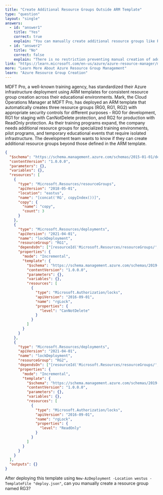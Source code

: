 ```yaml
---
title: "Create Additional Resource Groups Outside ARM Template"
type: "question"
layout: "single"
answers:
  - id: "answer1"
    title: "Yes"
    correct: true
    explain: "You can manually create additional resource groups like RG3 outside of the ARM template deployment. The template only creates RG0, RG1, and RG2, but does not prevent manual creation of other resource groups in the subscription."
  - id: "answer2"
    title: "No"
    correct: false
    explain: "There is no restriction preventing manual creation of additional resource groups. The ARM template deployment only affects the resources it defines and does not impose limitations on creating other resources manually."
link: "https://learn.microsoft.com/en-us/azure/azure-resource-manager/management/manage-resource-groups-portal"
more: "Learn More About Azure Resource Group Management"
learn: "Azure Resource Group Creation"
---
```


MDFT Pro, a well-known training agency, has standardized their Azure infrastructure deployment using ARM templates for consistent resource group creation across their educational environments. Mark, the Cloud Operations Manager at MDFT Pro, has deployed an ARM template that automatically creates three resource groups (RG0, RG1, RG2) with appropriate security controls for different purposes - RG0 for development, RG1 for staging with CanNotDelete protection, and RG2 for production with ReadOnly protection. As their training programs expand, the company needs additional resource groups for specialized training environments, pilot programs, and temporary educational events that require isolated infrastructure. The development team wants to know if they can create additional resource groups beyond those defined in the ARM template.

```json
{
  "$schema": "https://schema.management.azure.com/schemas/2015-01-01/deploymentTemplate.json#",
  "contentVersion": "1.0.0.0",
  "parameters": {},
  "variables": {},
  "resources": [
    {
      "type": "Microsoft.Resources/resourceGroups",
      "apiVersion": "2018-05-01",
      "location": "eastus",
      "name": "[concat('RG', copyIndex())]",
      "copy": {
        "name": "copy",
        "count": 3
      }
    },
    {
      "type": "Microsoft.Resources/deployments",
      "apiVersion": "2021-04-01",
      "name": "lockDeployment",
      "resourceGroup": "RG1",
      "dependsOn": ["[resourceId('Microsoft.Resources/resourceGroups/', 'RG1')]"],
      "properties": {
        "mode": "Incremental",
        "template": {
          "$schema": "https://schema.management.azure.com/schemas/2019-04-01/deploymentTemplate.json#",
          "contentVersion": "1.0.0.0",
          "parameters": {},
          "variables": {},
          "resources": [
            {
              "type": "Microsoft.Authorization/locks",
              "apiVersion": "2016-09-01",
              "name": "rgLock",
              "properties": {
                "level": "CanNotDelete"
              }
            }
          ]
        }
      }
    },
    {
      "type": "Microsoft.Resources/deployments",
      "apiVersion": "2021-04-01",
      "name": "lockDeployment",
      "resourceGroup": "RG2",
      "dependsOn": ["[resourceId('Microsoft.Resources/resourceGroups/', 'RG2')]"],
      "properties": {
        "mode": "Incremental",
        "template": {
          "$schema": "https://schema.management.azure.com/schemas/2019-04-01/deploymentTemplate.json#",
          "contentVersion": "1.0.0.0",
          "parameters": {},
          "variables": {},
          "resources": [
            {
              "type": "Microsoft.Authorization/locks",
              "apiVersion": "2016-09-01",
              "name": "rgLock",
              "properties": {
                "level": "ReadOnly"
              }
            }
          ]
        }
      }
    }
  ],
  "outputs": {}
}
```

After deploying this template using `New-AzDeployment -Location westus -TemplateFile "deploy.json"`, can you manually create a resource group named RG3?
